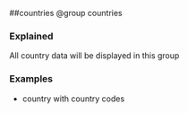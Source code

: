 ##countries
@group	countries

### Explained
All country data will be displayed in this group
 
### Examples
 - country with country codes
